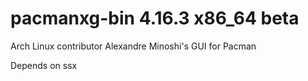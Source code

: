 # pacmanxg-bin 4.16.3 x86_64 beta 

Arch Linux contributor Alexandre Minoshi's GUI for Pacman

Depends on ssx
